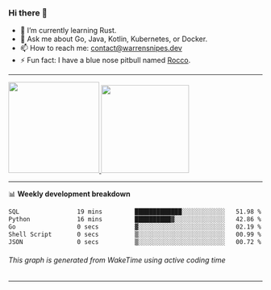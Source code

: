 ### Hi there 👋

- 🌱 I’m currently learning Rust.
- 💬 Ask me about Go, Java, Kotlin, Kubernetes, or Docker.
- 📫 How to reach me: contact@warrensnipes.dev
- ⚡ Fun fact: I have a blue nose pitbull named [Rocco](https://i.imgur.com/iLsSCKu.jpg).

-------


<a href="https://github.com/LockedThread/LockedThread">
  <img height="180em" src="https://github-readme-stats.vercel.app/api?username=LockedThread&theme=transparent&bg_color=00000000&show_icons=true&count_private=true" />
  <img height="174em" src="https://github-readme-stats.vercel.app/api/top-langs?username=LockedThread&theme=transparent&layout=compact&hide_progress=true&bg_color=00000000" />
  </a>

-------

📊 **Weekly development breakdown**
<!--START_SECTION:waka-->

```txt
SQL                19 mins         █████████████░░░░░░░░░░░░   51.98 %
Python             16 mins         ██████████▓░░░░░░░░░░░░░░   42.86 %
Go                 0 secs          ▓░░░░░░░░░░░░░░░░░░░░░░░░   02.19 %
Shell Script       0 secs          ▒░░░░░░░░░░░░░░░░░░░░░░░░   00.99 %
JSON               0 secs          ▒░░░░░░░░░░░░░░░░░░░░░░░░   00.72 %
```

<!--END_SECTION:waka-->
###### *This graph is generated from WakeTime using active coding time*
-------
